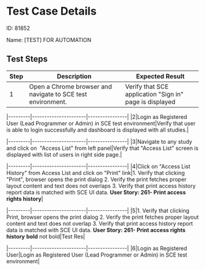 
# Test Case Details
ID: 81852

Name: [TEST] FOR AUTOMATION
## Test Steps
|Step |Description | Expected Result|
|---------|----------------------|----------------|
|1|Open a Chrome browser and navigate to SCE test environment.|Verify that SCE application "Sign in" page is displayed|

 
|---------|----------------------|----------------|
|2|Login as Registered User (Lead Programmer or Admin) in SCE test environment|Verify that user is able to login successfully and dashboard is displayed with all studies.|

 
|---------|----------------------|----------------|
|3|Navigate to any study and click on  "Access List" from left panel|Verify that "Access List" screen is displayed with list of users in right side page.|

 
|---------|----------------------|----------------|
|4|Click on "Access List History" from Access List and click on "Print" link|1\. Verify that clicking "Print", browser opens the print dialog          2. Verify the print fetches proper layout content and text does not overlaps          3\. Verify that print access history report data is matched with SCE UI data.          **User Story: 261- Print access rights history**|

 
|---------|----------------------|----------------|
|5|1\. Verify that clicking Print, browser opens the print dialog      2\. Verify the print fetches proper layout content and text does not overlap      3\. Verify that print access history report data is matched with SCE UI data.      **User Story: 261- Print access rights history** **bold** not bold|Test Res|

 
|---------|----------------------|----------------|
|6|Login as Registered User|Login as Registered User (Lead Programmer or Admin) in SCE test environment|
